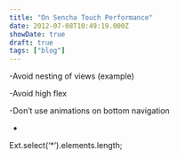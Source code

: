 ```yaml
---
title: "On Sencha Touch Performance"
date: 2012-07-08T10:49:19.000Z
showDate: true
draft: true
tags: ["blog"]
---
```



-Avoid nesting of views (example)

-Avoid high flex

-Don’t use animations on bottom navigation

-

Ext.select(‘*’).elements.length;




